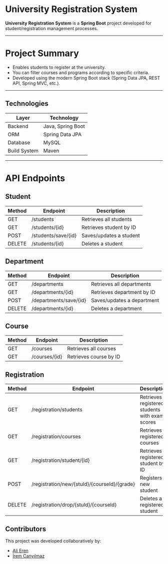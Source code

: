 # University Registration System


**University Registration System** is a **Spring Boot** project developed for student/registration management processes.

---

# Project Summary
- Enables students to register at the university.
- You can filter courses and programs according to specific criteria.
- Developed using the modern Spring Boot stack (Spring Data JPA, REST API, Spring MVC, etc.).

---

## Technologies
| Layer        | Technology               |
|---------------|--------------------------|
| Backend       | Java, Spring Boot        |
| ORM           | Spring Data JPA          |
| Database    | MySQL                    |
| Build System | Maven                    |

---
# API Endpoints

## Student

| Method | Endpoint           | Description                |
|--------|--------------------|----------------------------|
| GET    | /students           | Retrieves all students     |
| GET    | /students/{id}      | Retrieves student by ID    |
| POST   | /students/save/{id} | Saves/updates a student    |
| DELETE | /students/{id}      | Deletes a student          |

## Department

| Method | Endpoint             | Description                |
|--------|----------------------|----------------------------|
| GET    | /departments          | Retrieves all departments   |
| GET    | /departments/{id}     | Retrieves department by ID  |
| POST   | /departments/save/{id}| Saves/updates a department  |
| DELETE | /departments/{id}     | Deletes a department        |

## Course

| Method | Endpoint        | Description               |
|--------|-----------------|---------------------------|
| GET    | /courses         | Retrieves all courses      |
| GET    | /courses/{id}    | Retrieves course by ID     |

## Registration

| Method | Endpoint                  | Description                                   |
|--------|---------------------------|-----------------------------------------------|
| GET    | /registration/students     | Retrieves registered students with exam scores |
| GET    | /registration/courses      | Retrieves registered courses                   |
| GET    | /registration/student/{id}| Retrieves a registered student by ID          |
| POST   | /registration/new/{stuId}/{courseId}/{grade}     | Registers a new student                         |
| DELETE | /registration/drop/{stuId}/{courseId}| Deletes a registered student                    |

## Contributors

This project was developed collaboratively by:

- [Ali Eren](https://github.com/AliErenTsn)
- [İrem Canyılmaz](https://github.com/iiremsi)

